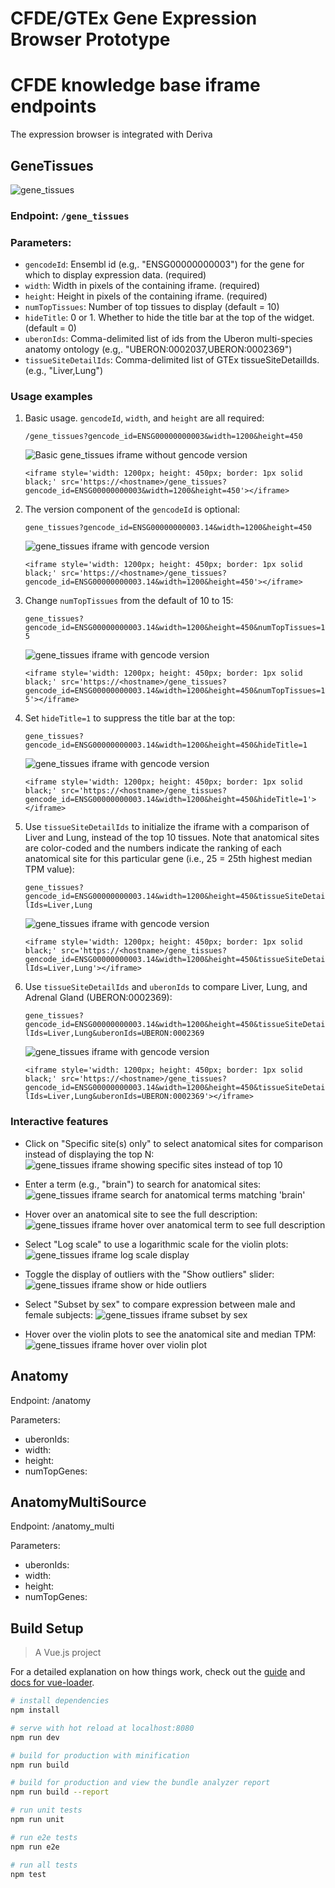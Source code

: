 # CFDE/GTEx Gene Expression Browser Prototype

# CFDE knowledge base iframe endpoints

The expression browser is integrated with Deriva


## GeneTissues

![gene_tissues](../main/doc/images/GeneTissues-basic.png?raw=true)

### Endpoint: `/gene_tissues`

### Parameters:

 - `gencodeId`: Ensembl id (e.g,. "ENSG00000000003") for the gene for which to display expression data. (required)
 - `width`: Width in pixels of the containing iframe. (required)
 - `height`: Height in pixels of the containing iframe. (required)
 - `numTopTissues`: Number of top tissues to display (default = 10)
 - `hideTitle`: 0 or 1. Whether to hide the title bar at the top of the widget. (default = 0)
 - `uberonIds`: Comma-delimited list of ids from the Uberon multi-species anatomy ontology (e.g,. "UBERON:0002037,UBERON:0002369")
 - `tissueSiteDetailIds`: Comma-delimited list of GTEx tissueSiteDetailIds. (e.g., "Liver,Lung")

### Usage examples

1. Basic usage. `gencodeId`, `width`, and `height` are all required:

   `/gene_tissues?gencode_id=ENSG00000000003&width=1200&height=450`
   
   ![Basic gene_tissues iframe without gencode version](../main/doc/images/GeneTissues-basic.png?raw=true)

   `<iframe style='width: 1200px; height: 450px; border: 1px solid black;' src='https://<hostname>/gene_tissues?gencode_id=ENSG00000000003&width=1200&height=450'></iframe>`

2. The version component of the `gencodeId` is optional:

   `gene_tissues?gencode_id=ENSG00000000003.14&width=1200&height=450`

   ![gene_tissues iframe with gencode version](../main/doc/images/GeneTissues-with-gencode-ver.png?raw=true)

   `<iframe style='width: 1200px; height: 450px; border: 1px solid black;' src='https://<hostname>/gene_tissues?gencode_id=ENSG00000000003.14&width=1200&height=450'></iframe>`

3. Change `numTopTissues` from the default of 10 to 15:

   `gene_tissues?gencode_id=ENSG00000000003.14&width=1200&height=450&numTopTissues=15`

   ![gene_tissues iframe with gencode version](../main/doc/images/GeneTissues-15-top-tissues.png?raw=true)

   `<iframe style='width: 1200px; height: 450px; border: 1px solid black;' src='https://<hostname>/gene_tissues?gencode_id=ENSG00000000003.14&width=1200&height=450&numTopTissues=15'></iframe>`
  
4. Set `hideTitle=1` to suppress the title bar at the top:

   `gene_tissues?gencode_id=ENSG00000000003.14&width=1200&height=450&hideTitle=1`

   ![gene_tissues iframe with gencode version](../main/doc/images/GeneTissues-hide-title.png?raw=true)

   `<iframe style='width: 1200px; height: 450px; border: 1px solid black;' src='https://<hostname>/gene_tissues?gencode_id=ENSG00000000003.14&width=1200&height=450&hideTitle=1'></iframe>`  

5. Use `tissueSiteDetailIds` to initialize the iframe with a comparison of Liver and Lung, instead of the top 10 tissues. Note that
anatomical sites are color-coded and the numbers indicate the ranking of each anatomical site for this particular gene (i.e., 25 =
25th highest median TPM value):

   `gene_tissues?gencode_id=ENSG00000000003.14&width=1200&height=450&tissueSiteDetailIds=Liver,Lung`

   ![gene_tissues iframe with gencode version](../main/doc/images/GeneTissues-liver-lung.png?raw=true)

   `<iframe style='width: 1200px; height: 450px; border: 1px solid black;' src='https://<hostname>/gene_tissues?gencode_id=ENSG00000000003.14&width=1200&height=450&tissueSiteDetailIds=Liver,Lung'></iframe>`

6. Use `tissueSiteDetailIds` and `uberonIds` to compare Liver, Lung, and Adrenal Gland (UBERON:0002369):

   `gene_tissues?gencode_id=ENSG00000000003.14&width=1200&height=450&tissueSiteDetailIds=Liver,Lung&uberonIds=UBERON:0002369`

   ![gene_tissues iframe with gencode version](../main/doc/images/GeneTissues-liver-lung-uberon.png?raw=true)

   `<iframe style='width: 1200px; height: 450px; border: 1px solid black;' src='https://<hostname>/gene_tissues?gencode_id=ENSG00000000003.14&width=1200&height=450&tissueSiteDetailIds=Liver,Lung&uberonIds=UBERON:0002369'></iframe>`

### Interactive features

 - Click on "Specific site(s) only" to select anatomical sites for comparison instead of displaying the top N:
   ![gene_tissues iframe showing specific sites instead of top 10](../main/doc/images/GeneTissues-specific-sites.png)

 - Enter a term (e.g., "brain") to search for anatomical sites:
   ![gene_tissues iframe search for anatomical terms matching 'brain'](../main/doc/images/GeneTissues-search-brain.png)

 - Hover over an anatomical site to see the full description:
   ![gene_tissues iframe hover over anatomical term to see full description](../main/doc/images/GeneTissues-tissue-hover.png)

 - Select "Log scale" to use a logarithmic scale for the violin plots:
   ![gene_tissues iframe log scale display](../main/doc/images/GeneTissues-log-scale.png)

 - Toggle the display of outliers with the "Show outliers" slider:
   ![gene_tissues iframe show or hide outliers](../main/doc/images/GeneTissues-no-outliers.png)

 - Select "Subset by sex" to compare expression between male and female subjects:
   ![gene_tissues iframe subset by sex](../main/doc/images/GeneTissues-subset-by-sex.png)

 - Hover over the violin plots to see the anatomical site and median TPM:
   ![gene_tissues iframe hover over violin plot](../main/doc/images/GeneTissues-violin-hover.png)


## Anatomy

Endpoint: /anatomy

Parameters:

 - uberonIds:
 - width:
 - height:
 - numTopGenes:


## AnatomyMultiSource

Endpoint: /anatomy_multi

Parameters:

 - uberonIds:
 - width:
 - height:
 - numTopGenes:



## Build Setup

> A Vue.js project

For a detailed explanation on how things work, check out the [guide](http://vuejs-templates.github.io/webpack/) and [docs for vue-loader](http://vuejs.github.io/vue-loader).

``` bash
# install dependencies
npm install

# serve with hot reload at localhost:8080
npm run dev

# build for production with minification
npm run build

# build for production and view the bundle analyzer report
npm run build --report

# run unit tests
npm run unit

# run e2e tests
npm run e2e

# run all tests
npm test
```
